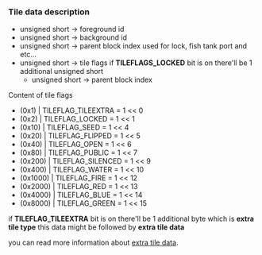 ### Tile data description

- unsigned short -> foreground id
- unsigned short -> background id
- unsigned short -> parent block index used for lock, fish tank port and etc...
- unsigned short -> tile flags
if **TILEFLAGS_LOCKED** bit is on there'll be 1 additional unsigned short
   - unsigned short -> parent block index

Content of tile flags
 - (0x1)    | TILEFLAG_TILEEXTRA = 1 << 0
 - (0x2)    | TILEFLAG_LOCKED = 1 << 1
 - (0x10)   | TILEFLAG_SEED = 1 << 4
 - (0x20)   | TILEFLAG_FLIPPED = 1 << 5
 - (0x40)   | TILEFLAG_OPEN = 1 << 6
 - (0x80)   | TILEFLAG_PUBLIC = 1 << 7
 - (0x200)  | TILEFLAG_SILENCED = 1 << 9
 - (0x400)  | TILEFLAG_WATER = 1 << 10
 - (0x1000) | TILEFLAG_FIRE = 1 << 12
 - (0x2000) | TILEFLAG_RED = 1 << 13
 - (0x4000) | TILEFLAG_BLUE = 1 << 14
 - (0x8000) | TILEFLAG_GREEN = 1 << 15

if **TILEFLAG_TILEEXTRA** bit is on there'll be 1 additional byte which is **extra tile type** this data might be followed by **extra tile data**

you can read more information about [extra tile data](extra_tile_data/README.md).
